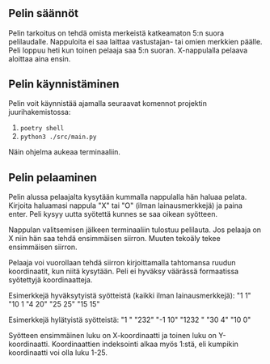 # 

## Pelin säännöt

Pelin tarkoitus on tehdä omista merkeistä katkeamaton 5:n suora pelilaudalle. Nappuloita ei saa laittaa vastustajan- tai omien merkkien päälle. Peli loppuu heti kun toinen pelaaja saa 5:n suoran. X-nappulalla pelaava aloittaa aina ensin.

## Pelin käynnistäminen

Pelin voit käynnistää ajamalla seuraavat komennot projektin juurihakemistossa:

1. ```poetry shell```
2. ```python3 ./src/main.py```

Näin ohjelma aukeaa terminaaliin.

## Pelin pelaaminen

Pelin alussa pelaajalta kysytään kummalla nappulalla hän haluaa pelata. Kirjoita haluamasi nappula "X" tai "O" (ilman lainausmerkkejä) ja paina enter. Peli kysyy uutta syötettä kunnes se saa oikean syötteen.

Nappulan valitsemisen jälkeen terminaaliin tulostuu pelilauta. Jos pelaaja on X niin hän saa tehdä ensimmäisen siirron. Muuten tekoäly tekee ensimmäisen siirron.

Pelaaja voi vuorollaan tehdä siirron kirjoittamalla tahtomansa ruudun koordinaatit, kun niitä kysytään. Peli ei hyväksy väärässä formaatissa syötettyjä koordinaatteja.

Esimerkkejä hyväksytyistä syötteistä (kaikki ilman lainausmerkkejä):
"1 1"
"10 1
"4 20"
"25 25"
"15 15"

Esimerkkejä hylätyistä syötteistä:
"1 "
"232"
"-1 10"
"1232 "
"30 4"
"10 0"

Syötteen ensimmäinen luku on X-koordinaatti ja toinen luku on Y-koordinaatti. Koordinaattien indeksointi alkaa myös 1:stä, eli kumpikin koordinaatti voi olla luku 1-25.
